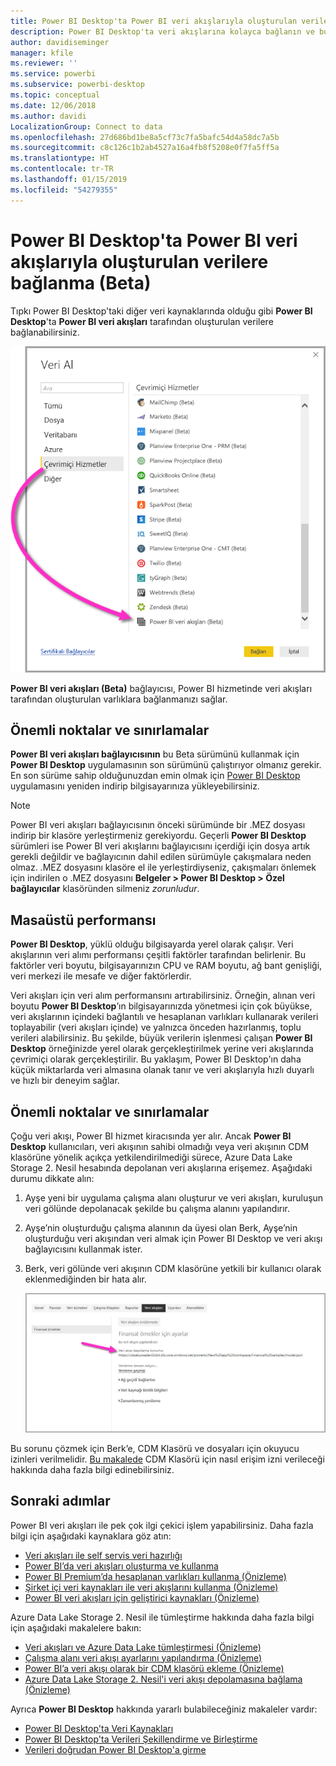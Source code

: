 ```yaml
---
title: Power BI Desktop'ta Power BI veri akışlarıyla oluşturulan verilere bağlanma (Beta)
description: Power BI Desktop'ta veri akışlarına kolayca bağlanın ve bu akışları kullanın
author: davidiseminger
manager: kfile
ms.reviewer: ''
ms.service: powerbi
ms.subservice: powerbi-desktop
ms.topic: conceptual
ms.date: 12/06/2018
ms.author: davidi
LocalizationGroup: Connect to data
ms.openlocfilehash: 27d686bd1be8a5cf73c7fa5bafc54d4a58dc7a5b
ms.sourcegitcommit: c8c126c1b2ab4527a16a4fb8f5208e0f7fa5ff5a
ms.translationtype: HT
ms.contentlocale: tr-TR
ms.lasthandoff: 01/15/2019
ms.locfileid: "54279355"
---
```

# <a name="connect-to-data-created-by-power-bi-dataflows-in-power-bi-desktop-beta"></a>Power BI Desktop'ta Power BI veri akışlarıyla oluşturulan verilere bağlanma (Beta)
Tıpkı Power BI Desktop'taki diğer veri kaynaklarında olduğu gibi **Power BI Desktop**'ta **Power BI veri akışları** tarafından oluşturulan verilere bağlanabilirsiniz.

![Veri akışlarına bağlanma](media/desktop-connect-dataflows/connect-dataflows_01.png)

**Power BI veri akışları (Beta)** bağlayıcısı, Power BI hizmetinde veri akışları tarafından oluşturulan varlıklara bağlanmanızı sağlar. 

## <a name="considerations-and-limitations"></a>Önemli noktalar ve sınırlamalar

**Power BI veri akışları bağlayıcısının** bu Beta sürümünü kullanmak için **Power BI Desktop** uygulamasının son sürümünü çalıştırıyor olmanız gerekir. En son sürüme sahip olduğunuzdan emin olmak için [Power BI Desktop](desktop-get-the-desktop.md) uygulamasını yeniden indirip bilgisayarınıza yükleyebilirsiniz.  

> [!NOTE]
> Power BI veri akışları bağlayıcısının önceki sürümünde bir .MEZ dosyası indirip bir klasöre yerleştirmeniz gerekiyordu. Geçerli **Power BI Desktop** sürümleri ise Power BI veri akışlarını bağlayıcısını içerdiği için dosya artık gerekli değildir ve bağlayıcının dahil edilen sürümüyle çakışmalara neden olmaz. .MEZ dosyasını klasöre el ile yerleştirdiyseniz, çakışmaları önlemek için indirilen o .MEZ dosyasını **Belgeler > Power BI Desktop > Özel bağlayıcılar** klasöründen silmeniz *zorunludur*. 

## <a name="desktop-performance"></a>Masaüstü performansı
**Power BI Desktop**, yüklü olduğu bilgisayarda yerel olarak çalışır. Veri akışlarının veri alımı performansı çeşitli faktörler tarafından belirlenir. Bu faktörler veri boyutu, bilgisayarınızın CPU ve RAM boyutu, ağ bant genişliği, veri merkezi ile mesafe ve diğer faktörlerdir.

Veri akışları için veri alım performansını artırabilirsiniz. Örneğin, alınan veri boyutu **Power BI Desktop**’ın bilgisayarınızda yönetmesi için çok büyükse, veri akışlarının içindeki bağlantılı ve hesaplanan varlıkları kullanarak verileri toplayabilir (veri akışları içinde) ve yalnızca önceden hazırlanmış, toplu verileri alabilirsiniz. Bu şekilde, büyük verilerin işlenmesi çalışan **Power BI Desktop** örneğinizde yerel olarak gerçekleştirilmek yerine veri akışlarında çevrimiçi olarak gerçekleştirilir. Bu yaklaşım, Power BI Desktop'ın daha küçük miktarlarda veri almasına olanak tanır ve veri akışlarıyla hızlı duyarlı ve hızlı bir deneyim sağlar.

## <a name="considerations-and-limitations"></a>Önemli noktalar ve sınırlamalar

Çoğu veri akışı, Power BI hizmet kiracısında yer alır. Ancak **Power BI Desktop** kullanıcıları, veri akışının sahibi olmadığı veya veri akışının CDM klasörüne yönelik açıkça yetkilendirilmediği sürece, Azure Data Lake Storage 2. Nesil hesabında depolanan veri akışlarına erişemez. Aşağıdaki durumu dikkate alın:

1.  Ayşe yeni bir uygulama çalışma alanı oluşturur ve veri akışları, kuruluşun veri gölünde depolanacak şekilde bu çalışma alanını yapılandırır.
2.  Ayşe’nin oluşturduğu çalışma alanının da üyesi olan Berk, Ayşe’nin oluşturduğu veri akışından veri almak için Power BI Desktop ve veri akışı bağlayıcısını kullanmak ister.
3.  Berk, veri gölünde veri akışının CDM klasörüne yetkili bir kullanıcı olarak eklenmediğinden bir hata alır.

    ![Veri akışını kullanma girişimi sırasında hata oluştu](media/service-dataflows-configure-workspace-storage-settings/dataflow-storage-settings_08.jpg)

Bu sorunu çözmek için Berk’e, CDM Klasörü ve dosyaları için okuyucu izinleri verilmelidir. [Bu makalede](https://go.microsoft.com/fwlink/?linkid=2029121) CDM Klasörü için nasıl erişim izni verileceği hakkında daha fazla bilgi edinebilirsiniz.




## <a name="next-steps"></a>Sonraki adımlar
Power BI veri akışları ile pek çok ilgi çekici işlem yapabilirsiniz. Daha fazla bilgi için aşağıdaki kaynaklara göz atın:

* [Veri akışları ile self servis veri hazırlığı](service-dataflows-overview.md)
* [Power BI’da veri akışları oluşturma ve kullanma](service-dataflows-create-use.md)
* [Power BI Premium’da hesaplanan varlıkları kullanma (Önizleme)](service-dataflows-computed-entities-premium.md)
* [Şirket içi veri kaynakları ile veri akışlarını kullanma (Önizleme)](service-dataflows-on-premises-gateways.md)
* [Power BI veri akışları için geliştirici kaynakları (Önizleme)](service-dataflows-developer-resources.md)

Azure Data Lake Storage 2. Nesil ile tümleştirme hakkında daha fazla bilgi için aşağıdaki makalelere bakın:

* [Veri akışları ve Azure Data Lake tümleştirmesi (Önizleme)](service-dataflows-azure-data-lake-integration.md)
* [Çalışma alanı veri akışı ayarlarını yapılandırma (Önizleme)](service-dataflows-configure-workspace-storage-settings.md)
* [Power BI’a veri akışı olarak bir CDM klasörü ekleme (Önizleme)](service-dataflows-add-cdm-folder.md)
* [Azure Data Lake Storage 2. Nesil'i veri akışı depolamasına bağlama (Önizleme)](service-dataflows-connect-azure-data-lake-storage-gen2.md)

Ayrıca **Power BI Desktop** hakkında yararlı bulabileceğiniz makaleler vardır:

* [Power BI Desktop'ta Veri Kaynakları](desktop-data-sources.md)
* [Power BI Desktop'ta Verileri Şekillendirme ve Birleştirme](desktop-shape-and-combine-data.md)
* [Verileri doğrudan Power BI Desktop'a girme](desktop-enter-data-directly-into-desktop.md)   

